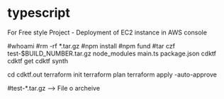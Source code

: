# typescript
For Free style Project - Deployment of EC2 instance in AWS console

 #whoami
 #rm -rf *.tar.gz
 #npm install
 #npm fund
 #tar czf test-$BUILD_NUMBER.tar.gz node_modules main.ts package.json
cdktf
cdktf get
cdktf synth

cd cdktf.out
terraform init
terraform plan
terraform apply -auto-approve

#test-*.tar.gz --> File o archeive
